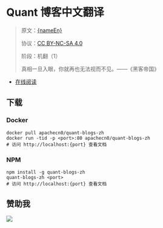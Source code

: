 <!--
    需要填充的占位符：
    
    README.md
    
        Quant 博客中文翻译：文档中文名
        {nameEn}：文档英文名
        {urlEn}：文档原始链接
        qblog：域名前缀
        飞龙：负责人名称
        wizardforcel：负责人 Github 用户名
        562826179：负责人 QQ
        quant-blogs-zh：ApacheCN 的 Github 仓库名称
        quant-blogs-zh：DockerHub 仓库名称
        quant-blogs-zh：PYPI 包名称
        quant-blogs-zh：NPM 包名称
    
    CNAME
    
        qblog：域名前缀

    index.html
    
        Quant 博客中文翻译：文档中文名
        #DAA520：显示颜色
        quant-blogs-zh：ApacheCN 的 Github 仓库名称

    asset/docsify-flygon-footer.js
    
        quant-blogs-zh：ApacheCN 的 Github 仓库名称
-->

# Quant 博客中文翻译

> 原文：[{nameEn}]({urlEn})
> 
> 协议：[CC BY-NC-SA 4.0](http://creativecommons.org/licenses/by-nc-sa/4.0/)
> 
> 阶段：机翻（1）
> 
> 真相一旦入眼，你就再也无法视而不见。——《黑客帝国》

* [在线阅读](https://qblog.flygon.net)

## 下载

### Docker

```
docker pull apachecn0/quant-blogs-zh
docker run -tid -p <port>:80 apachecn0/quant-blogs-zh
# 访问 http://localhost:{port} 查看文档
```

### NPM

```
npm install -g quant-blogs-zh
quant-blogs-zh <port>
# 访问 http://localhost:{port} 查看文档
```

## 赞助我

![](https://img-blog.csdnimg.cn/20200112005920729.png)
